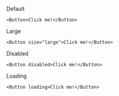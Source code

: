 Default

```tsx
<Button>Click me!</Button>
```

Large

```tsx
<Button size="large">Click me!</Button>
```

Disabled

```tsx
<Button disabled>Click me!</Button>
```

Loading

```tsx
<Button loading>Click me!</Button>
```
